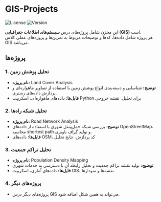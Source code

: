 # GIS-Projects

![License](https://img.shields.io/badge/license-MIT-green)
![Version](https://img.shields.io/badge/version-1.0-blue)

این مخزن شامل پروژه‌های درس **سیستم‌های اطلاعات جغرافیایی (GIS)** است.  
هر پروژه شامل داده‌ها، کدها و توضیحات مربوط به تمرین‌ها و پروژه‌های عملی کلاس GIS می‌باشد.

## پروژه‌ها

### 1. تحلیل پوشش زمین
- **نام پروژه:** Land Cover Analysis
- **توضیح:** شناسایی و دسته‌بندی انواع پوشش زمین با استفاده از تصاویر ماهواره‌ای و پردازش داده‌های رستری.
- **فایل‌ها:** داده‌های ماهواره‌ای، اسکریپت Python برای تحلیل، نقشه خروجی

### 2. تحلیل شبکه راه‌ها
- **نام پروژه:** Road Network Analysis
- **توضیح:** بررسی شبکه حمل‌ونقل شهری با استفاده از داده‌های OpenStreetMap، محاسبه shortest path و تولید گراف ناوبری.
- **فایل‌ها:** داده‌های OSM، کد پردازش، نتایج تحلیل

### 3. تحلیل تراکم جمعیت
- **نام پروژه:** Population Density Mapping
- **توضیح:** تولید نقشه تراکم جمعیت و تحلیل رابطه آن با دسترسی به خدمات شهری.
- **فایل‌ها:** داده‌های آماری، اسکریپت GIS، نقشه‌ها و نمودارها

### 4. پروژه‌های دیگر
- پروژه‌های دیگر درس GIS می‌تواند به همین شکل اضافه شود.
